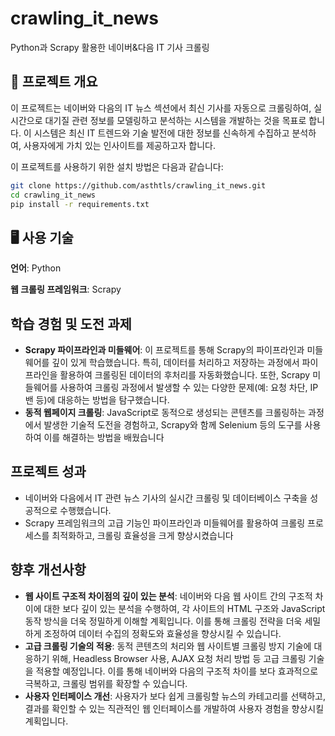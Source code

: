 # crawling_it_news
Python과 Scrapy 활용한 네이버&amp;다음 IT 기사 크롤링

## 📜 프로젝트 개요

이 프로젝트는 네이버와 다음의 IT 뉴스 섹션에서 최신 기사를 자동으로 크롤링하여, 실시간으로 대기질 관련 정보를 모델링하고 분석하는 시스템을 개발하는 것을 목표로 합니다. 이 시스템은 최신 IT 트렌드와 기술 발전에 대한 정보를 신속하게 수집하고 분석하여, 사용자에게 가치 있는 인사이트를 제공하고자 합니다.


이 프로젝트를 사용하기 위한 설치 방법은 다음과 같습니다:

```bash
git clone https://github.com/asthtls/crawling_it_news.git
cd crawling_it_news
pip install -r requirements.txt
```
 

## **🖥 사용 기술**

**언어**: Python

**웹 크롤링 프레임워크**: Scrapy

## **학습 경험 및 도전 과제**

- **Scrapy 파이프라인과 미들웨어**: 이 프로젝트를 통해 Scrapy의 파이프라인과 미들웨어를 깊이 있게 학습했습니다. 특히, 데이터를 처리하고 저장하는 과정에서 파이프라인을 활용하여 크롤링된 데이터의 후처리를 자동화했습니다. 또한, Scrapy 미들웨어를 사용하여 크롤링 과정에서 발생할 수 있는 다양한 문제(예: 요청 차단, IP 밴 등)에 대응하는 방법을 탐구했습니다.
- **동적 웹페이지 크롤링**: JavaScript로 동적으로 생성되는 콘텐츠를 크롤링하는 과정에서 발생한 기술적 도전을 경험하고, Scrapy와 함께 Selenium 등의 도구를 사용하여 이를 해결하는 방법을 배웠습니다

## **프로젝트 성과**

- 네이버와 다음에서 IT 관련 뉴스 기사의 실시간 크롤링 및 데이터베이스 구축을 성공적으로 수행했습니다.
- Scrapy 프레임워크의 고급 기능인 파이프라인과 미들웨어를 활용하여 크롤링 프로세스를 최적화하고, 크롤링 효율성을 크게 향상시켰습니다

## 향후 개선사항

- **웹 사이트 구조적 차이점의 깊이 있는 분석**: 네이버와 다음 웹 사이트 간의 구조적 차이에 대한 보다 깊이 있는 분석을 수행하여, 각 사이트의 HTML 구조와 JavaScript 동작 방식을 더욱 정밀하게 이해할 계획입니다. 이를 통해 크롤링 전략을 더욱 세밀하게 조정하여 데이터 수집의 정확도와 효율성을 향상시킬 수 있습니다.
- **고급 크롤링 기술의 적용**: 동적 콘텐츠의 처리와 웹 사이트별 크롤링 방지 기술에 대응하기 위해, Headless Browser 사용, AJAX 요청 처리 방법 등 고급 크롤링 기술을 적용할 예정입니다. 이를 통해 네이버와 다음의 구조적 차이를 보다 효과적으로 극복하고, 크롤링 범위를 확장할 수 있습니다.
- **사용자 인터페이스 개선**: 사용자가 보다 쉽게 크롤링할 뉴스의 카테고리를 선택하고, 결과를 확인할 수 있는 직관적인 웹 인터페이스를 개발하여 사용자 경험을 향상시킬 계획입니다.
